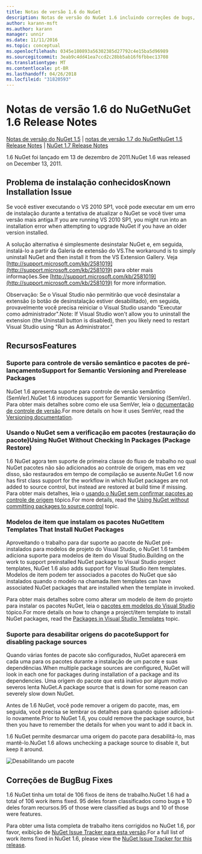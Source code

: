 ```yaml
---
title: Notas de versão 1.6 do NuGet
description: Notas de versão do NuGet 1.6 incluindo correções de bugs, problemas conhecidos, recursos adicionados e DCRs.
author: karann-msft
ms.author: karann
manager: unnir
ms.date: 11/11/2016
ms.topic: conceptual
ms.openlocfilehash: 0345e180893a56302385d27792c4e15ba5d96989
ms.sourcegitcommit: 3eab9c4dd41ea7ccd2c28bb5ab16f6fbbec13708
ms.translationtype: MT
ms.contentlocale: pt-BR
ms.lasthandoff: 04/26/2018
ms.locfileid: "31820593"
---
```

 # <a name="nuget-16-release-notes"></a><span data-ttu-id="ec491-103">Notas de versão 1.6 do NuGet</span><span class="sxs-lookup"><span data-stu-id="ec491-103">NuGet 1.6 Release Notes</span></span>

<span data-ttu-id="ec491-104">[Notas de versão do NuGet 1.5](../release-notes/nuget-1.5.md) | [notas de versão 1.7 do NuGet](../release-notes/nuget-1.7.md)</span><span class="sxs-lookup"><span data-stu-id="ec491-104">[NuGet 1.5 Release Notes](../release-notes/nuget-1.5.md) | [NuGet 1.7 Release Notes](../release-notes/nuget-1.7.md)</span></span>

<span data-ttu-id="ec491-105">1.6 NuGet foi lançado em 13 de dezembro de 2011.</span><span class="sxs-lookup"><span data-stu-id="ec491-105">NuGet 1.6 was released on December 13, 2011.</span></span>

## <a name="known-installation-issue"></a><span data-ttu-id="ec491-106">Problema de instalação conhecidos</span><span class="sxs-lookup"><span data-stu-id="ec491-106">Known Installation Issue</span></span>
<span data-ttu-id="ec491-107">Se você estiver executando o VS 2010 SP1, você pode executar em um erro de instalação durante a tentativa de atualizar o NuGet se você tiver uma versão mais antiga.</span><span class="sxs-lookup"><span data-stu-id="ec491-107">If you are running VS 2010 SP1, you might run into an installation error when attempting to upgrade NuGet if you have an older version installed.</span></span>

<span data-ttu-id="ec491-108">A solução alternativa é simplesmente desinstalar NuGet e, em seguida, instalá-lo a partir da Galeria de extensão do VS.</span><span class="sxs-lookup"><span data-stu-id="ec491-108">The workaround is to simply uninstall NuGet and then install it from the VS Extension Gallery.</span></span>  <span data-ttu-id="ec491-109">Veja [http://support.microsoft.com/kb/2581019](http://support.microsoft.com/kb/2581019) para obter mais informações.</span><span class="sxs-lookup"><span data-stu-id="ec491-109">See [http://support.microsoft.com/kb/2581019](http://support.microsoft.com/kb/2581019) for more information.</span></span>

<span data-ttu-id="ec491-110">Observação: Se o Visual Studio não permitirão que você desinstalar a extensão (o botão de desinstalação estiver desabilitado), em seguida, provavelmente você precisa reiniciar o Visual Studio usando "Executar como administrador".</span><span class="sxs-lookup"><span data-stu-id="ec491-110">Note: If Visual Studio won't allow you to uninstall the extension (the Uninstall button is disabled), then you likely need to restart Visual Studio using "Run as Administrator."</span></span>

## <a name="features"></a><span data-ttu-id="ec491-111">Recursos</span><span class="sxs-lookup"><span data-stu-id="ec491-111">Features</span></span>

### <a name="support-for-semantic-versioning-and-prerelease-packages"></a><span data-ttu-id="ec491-112">Suporte para controle de versão semântico e pacotes de pré-lançamento</span><span class="sxs-lookup"><span data-stu-id="ec491-112">Support for Semantic Versioning and Prerelease Packages</span></span>
<span data-ttu-id="ec491-113">NuGet 1.6 apresenta suporte para controle de versão semântico (SemVer).</span><span class="sxs-lookup"><span data-stu-id="ec491-113">NuGet 1.6 introduces support for Semantic Versioning (SemVer).</span></span> <span data-ttu-id="ec491-114">Para obter mais detalhes sobre como ele usa SemVer, leia o [documentação de controle de versão](../create-packages/prerelease-packages.md).</span><span class="sxs-lookup"><span data-stu-id="ec491-114">For more details on how it uses SemVer, read the [Versioning documentation](../create-packages/prerelease-packages.md).</span></span>

### <a name="using-nuget-without-checking-in-packages-package-restore"></a><span data-ttu-id="ec491-115">Usando o NuGet sem a verificação em pacotes (restauração do pacote)</span><span class="sxs-lookup"><span data-stu-id="ec491-115">Using NuGet Without Checking In Packages (Package Restore)</span></span>
<span data-ttu-id="ec491-116">1.6 NuGet agora tem suporte de primeira classe do fluxo de trabalho no qual NuGet pacotes não são adicionados ao controle de origem, mas em vez disso, são restaurados em tempo de compilação se ausente.</span><span class="sxs-lookup"><span data-stu-id="ec491-116">NuGet 1.6 now has first class support for the workflow in which NuGet packages are not added to source control, but instead are restored at build time if missing.</span></span> <span data-ttu-id="ec491-117">Para obter mais detalhes, leia o [usando o NuGet sem confirmar pacotes ao controle de origem](../consume-packages/packages-and-source-control.md) tópico.</span><span class="sxs-lookup"><span data-stu-id="ec491-117">For more details, read the [Using NuGet without committing packages to source control](../consume-packages/packages-and-source-control.md) topic.</span></span>

### <a name="item-templates-that-install-nuget-packages"></a><span data-ttu-id="ec491-118">Modelos de item que instalam os pacotes NuGet</span><span class="sxs-lookup"><span data-stu-id="ec491-118">Item Templates That Install NuGet Packages</span></span>
<span data-ttu-id="ec491-119">Aproveitando o trabalho para dar suporte ao pacote de NuGet pré-instalados para modelos de projeto do Visual Studio, o NuGet 1.6 também adiciona suporte para modelos de item do Visual Studio.</span><span class="sxs-lookup"><span data-stu-id="ec491-119">Building on the work to support preinstalled NuGet package to Visual Studio project templates, NuGet 1.6 also adds support for Visual Studio item templates.</span></span> <span data-ttu-id="ec491-120">Modelos de item podem ter associados a pacotes do NuGet que são instalados quando o modelo na chamada.</span><span class="sxs-lookup"><span data-stu-id="ec491-120">Item templates can have associated NuGet packages that are installed when the template in invoked.</span></span>

<span data-ttu-id="ec491-121">Para obter mais detalhes sobre como alterar um modelo de item do projeto para instalar os pacotes NuGet, leia o [pacotes em modelos do Visual Studio](../visual-studio-extensibility/visual-studio-templates.md) tópico.</span><span class="sxs-lookup"><span data-stu-id="ec491-121">For more details on how to change a project/item template to install NuGet packages, read the [Packages in Visual Studio Templates](../visual-studio-extensibility/visual-studio-templates.md) topic.</span></span>

### <a name="support-for-disabling-package-sources"></a><span data-ttu-id="ec491-122">Suporte para desabilitar origens do pacote</span><span class="sxs-lookup"><span data-stu-id="ec491-122">Support for disabling package sources</span></span>
<span data-ttu-id="ec491-123">Quando várias fontes de pacote são configurados, NuGet aparecerá em cada uma para os pacotes durante a instalação de um pacote e suas dependências.</span><span class="sxs-lookup"><span data-stu-id="ec491-123">When multiple package sources are configured, NuGet will look in each one for packages during installation of a package and its dependencies.</span></span> <span data-ttu-id="ec491-124">Uma origem do pacote que está inativo por algum motivo severos lenta NuGet.</span><span class="sxs-lookup"><span data-stu-id="ec491-124">A package source that is down for some reason can severely slow down NuGet.</span></span>

<span data-ttu-id="ec491-125">Antes de 1.6 NuGet, você pode remover a origem do pacote, mas, em seguida, você precisa se lembrar os detalhes para quando quiser adicioná-lo novamente.</span><span class="sxs-lookup"><span data-stu-id="ec491-125">Prior to NuGet 1.6, you could remove the package source, but then you have to remember the details for when you want to add it back in.</span></span>

<span data-ttu-id="ec491-126">1.6 NuGet permite desmarcar uma origem do pacote para desabilitá-lo, mas mantê-lo.</span><span class="sxs-lookup"><span data-stu-id="ec491-126">NuGet 1.6 allows unchecking a package source to disable it, but keep it around.</span></span>

![Desabilitando um pacote](./media/package-source-with-disabled-source.png)

## <a name="bug-fixes"></a><span data-ttu-id="ec491-128">Correções de Bug</span><span class="sxs-lookup"><span data-stu-id="ec491-128">Bug Fixes</span></span>
<span data-ttu-id="ec491-129">1.6 NuGet tinha um total de 106 fixos de itens de trabalho.</span><span class="sxs-lookup"><span data-stu-id="ec491-129">NuGet 1.6 had a total of 106 work items fixed.</span></span> <span data-ttu-id="ec491-130">95 deles foram classificados como bugs e 10 deles foram recursos.</span><span class="sxs-lookup"><span data-stu-id="ec491-130">95 of those were classified as bugs and 10 of those were features.</span></span>

<span data-ttu-id="ec491-131">Para obter uma lista completa de trabalho itens corrigidos no NuGet 1.6, por favor, exibição de [NuGet Issue Tracker para esta versão](http://nuget.codeplex.com/workitem/list/advanced?keyword=&status=Closed&type=All&priority=All&release=NuGet%201.6&assignedTo=All&component=All&sortField=Votes&sortDirection=Descending&page=0).</span><span class="sxs-lookup"><span data-stu-id="ec491-131">For a full list of work items fixed in NuGet 1.6, please view the [NuGet Issue Tracker for this release](http://nuget.codeplex.com/workitem/list/advanced?keyword=&status=Closed&type=All&priority=All&release=NuGet%201.6&assignedTo=All&component=All&sortField=Votes&sortDirection=Descending&page=0).</span></span>
